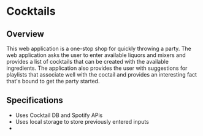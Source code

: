 # Cocktails
## Overview
This web application is a one-stop shop for quickly throwing a party. The web application asks the user to enter available liquors and mixers and provides a list of cocktails that can be created with the available ingredients. The application also provides the user with suggestions for playlists that associate well with the coctail and provides an interesting fact that's bound to get the party started.

## Specifications
* Uses Cocktail DB and Spotify APis 
* Uses local storage to store previously entered inputs
*
